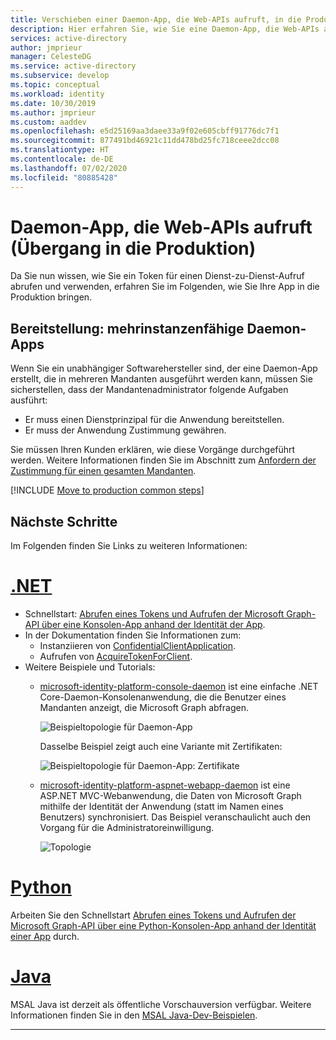 ```yaml
---
title: Verschieben einer Daemon-App, die Web-APIs aufruft, in die Produktion – Microsoft Identity Platform | Azure
description: Hier erfahren Sie, wie Sie eine Daemon-App, die Web-APIs aufruft, in die Produktion verschieben.
services: active-directory
author: jmprieur
manager: CelesteDG
ms.service: active-directory
ms.subservice: develop
ms.topic: conceptual
ms.workload: identity
ms.date: 10/30/2019
ms.author: jmprieur
ms.custom: aaddev
ms.openlocfilehash: e5d25169aa3daee33a9f02e605cbff91776dc7f1
ms.sourcegitcommit: 877491bd46921c11dd478bd25fc718ceee2dcc08
ms.translationtype: HT
ms.contentlocale: de-DE
ms.lasthandoff: 07/02/2020
ms.locfileid: "80885428"
---
```

# <a name="daemon-app-that-calls-web-apis---move-to-production"></a>Daemon-App, die Web-APIs aufruft (Übergang in die Produktion)

Da Sie nun wissen, wie Sie ein Token für einen Dienst-zu-Dienst-Aufruf abrufen und verwenden, erfahren Sie im Folgenden, wie Sie Ihre App in die Produktion bringen.

## <a name="deployment---multitenant-daemon-apps"></a>Bereitstellung: mehrinstanzenfähige Daemon-Apps

Wenn Sie ein unabhängiger Softwarehersteller sind, der eine Daemon-App erstellt, die in mehreren Mandanten ausgeführt werden kann, müssen Sie sicherstellen, dass der Mandantenadministrator folgende Aufgaben ausführt:

- Er muss einen Dienstprinzipal für die Anwendung bereitstellen.
- Er muss der Anwendung Zustimmung gewähren.

Sie müssen Ihren Kunden erklären, wie diese Vorgänge durchgeführt werden. Weitere Informationen finden Sie im Abschnitt zum [Anfordern der Zustimmung für einen gesamten Mandanten](v2-permissions-and-consent.md#requesting-consent-for-an-entire-tenant).

[!INCLUDE [Move to production common steps](../../../includes/active-directory-develop-scenarios-production.md)]

## <a name="next-steps"></a>Nächste Schritte

Im Folgenden finden Sie Links zu weiteren Informationen:

# <a name="net"></a>[.NET](#tab/dotnet)

- Schnellstart: [Abrufen eines Tokens und Aufrufen der Microsoft Graph-API über eine Konsolen-App anhand der Identität der App](./quickstart-v2-netcore-daemon.md).
- In der Dokumentation finden Sie Informationen zum:
  - Instanziieren von [ConfidentialClientApplication](https://docs.microsoft.com/dotnet/api/microsoft.identity.client.confidentialclientapplicationbuilder).
  - Aufrufen von [AcquireTokenForClient](https://docs.microsoft.com/dotnet/api/microsoft.identity.client.acquiretokenforclientparameterbuilder).
- Weitere Beispiele und Tutorials:
  - [microsoft-identity-platform-console-daemon](https://github.com/Azure-Samples/microsoft-identity-platform-console-daemon) ist eine einfache .NET Core-Daemon-Konsolenanwendung, die die Benutzer eines Mandanten anzeigt, die Microsoft Graph abfragen.

    ![Beispieltopologie für Daemon-App](media/scenario-daemon-app/daemon-app-sample.svg)

    Dasselbe Beispiel zeigt auch eine Variante mit Zertifikaten:

    ![Beispieltopologie für Daemon-App: Zertifikate](media/scenario-daemon-app/daemon-app-sample-with-certificate.svg)

  - [microsoft-identity-platform-aspnet-webapp-daemon](https://github.com/Azure-Samples/microsoft-identity-platform-aspnet-webapp-daemon) ist eine ASP.NET MVC-Webanwendung, die Daten von Microsoft Graph mithilfe der Identität der Anwendung (statt im Namen eines Benutzers) synchronisiert. Das Beispiel veranschaulicht auch den Vorgang für die Administratoreinwilligung.

    ![Topologie](media/scenario-daemon-app/damon-app-sample-web.svg)

# <a name="python"></a>[Python](#tab/python)

Arbeiten Sie den Schnellstart [Abrufen eines Tokens und Aufrufen der Microsoft Graph-API über eine Python-Konsolen-App anhand der Identität einer App](./quickstart-v2-python-daemon.md) durch.

# <a name="java"></a>[Java](#tab/java)

MSAL Java ist derzeit als öffentliche Vorschauversion verfügbar. Weitere Informationen finden Sie in den [MSAL Java-Dev-Beispielen](https://github.com/AzureAD/microsoft-authentication-library-for-java/tree/dev/src/samples).

---
